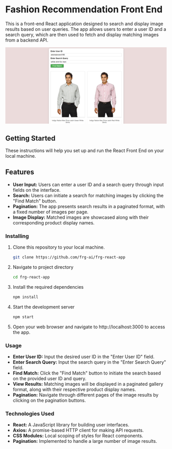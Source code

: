 # Fashion Recommendation Front End

This is a front-end React application designed to search and display image results based on user queries. The app allows users to enter a user ID and a search query, which are then used to fetch and display matching images from a backend API.

![App Screenshot](FrontEndSS.png)

## Getting Started

These instructions will help you set up and run the React Front End on your local machine.

## Features

- **User Input:** Users can enter a user ID and a search query through input fields on the interface.
- **Search:** Users can initiate a search for matching images by clicking the "Find Match" button.
- **Pagination:** The app presents search results in a paginated format, with a fixed number of images per page.
- **Image Display:** Matched images are showcased along with their corresponding product display names.

### Installing

1. Clone this repository to your local machine.

   ```bash
   git clone https://github.com/frg-ai/frg-react-app
   ```

2. Navigate to project directory

   ```bash
   cd frg-react-app
   ```

3. Install the required dependencies

   ```bash
   npm install
   ```

4. Start the development server
   ```bash
   npm start
   ```
5. Open your web browser and navigate to http://localhost:3000 to access the app.

### Usage

- **Enter User ID:** Input the desired user ID in the "Enter User ID" field.
- **Enter Search Query:** Input the search query in the "Enter Search Query" field.
- **Find Match:** Click the "Find Match" button to initiate the search based on the provided user ID and query.
- **View Results:** Matching images will be displayed in a paginated gallery format, along with their respective product display names.
- **Pagination:** Navigate through different pages of the image results by clicking on the pagination buttons.

### Technologies Used

- **React:** A JavaScript library for building user interfaces.
- **Axios:** A promise-based HTTP client for making API requests.
- **CSS Modules:** Local scoping of styles for React components.
- **Pagination:** Implemented to handle a large number of image results.
